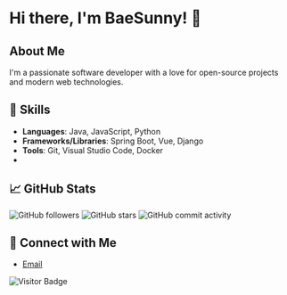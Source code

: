 # Hi there, I'm BaeSunny! 👋

## About Me

I'm a passionate software developer with a love for open-source projects and modern web technologies.

## 🚀 Skills

- **Languages**: Java, JavaScript, Python
- **Frameworks/Libraries**: Spring Boot, Vue, Django
- **Tools**: Git, Visual Studio Code, Docker
- 
## 📈 GitHub Stats

![GitHub followers](https://img.shields.io/github/followers/BaeSunny?label=Followers&style=social)
![GitHub stars](https://img.shields.io/github/stars/BaeSunny?label=Stars&style=social)
![GitHub commit activity](https://img.shields.io/github/commit-activity/m/BaeSunny/REPOSITORY)

## 🔗 Connect with Me

- [Email](mailto:bshwa0563@gmail.com)

![Visitor Badge](https://visitor-badge.glitch.me/badge?page_id=BaeSunny.BaeSunny)

